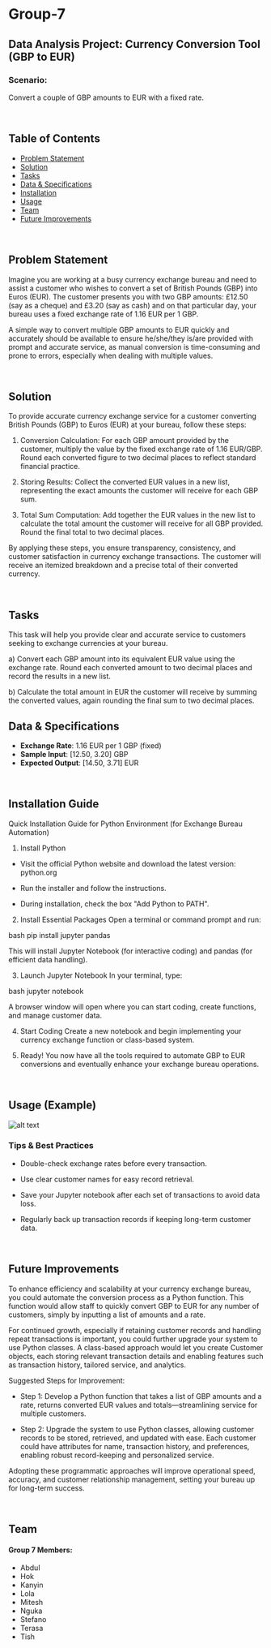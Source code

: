 # Group-7
## Data Analysis Project: Currency Conversion Tool (GBP to EUR)

### Scenario:
Convert a couple of GBP amounts to EUR with a fixed rate.

<br>

## Table of Contents
- [Problem Statement](#problem-statement)
- [Solution](#solution)
- [Tasks](#tasks)
- [Data & Specifications](#data--specifications)
- [Installation](#installation)
- [Usage](#usage)
- [Team](#team)
- [Future Improvements](#future-improvements)

<br>

## Problem Statement
Imagine you are working at a busy currency exchange bureau and need to assist a customer who wishes to convert a set of British Pounds (GBP) into Euros (EUR). 
The customer presents you with two GBP amounts: £12.50 (say as a cheque) and £3.20 (say as cash) and on that particular day, your bureau uses a fixed exchange rate of 1.16 EUR per 1 GBP.

A simple way to convert multiple GBP amounts to EUR quickly and accurately should be available to ensure he/she/they is/are provided with prompt and accurate service, as manual conversion is time-consuming and prone to errors, especially when dealing with multiple values. 

<br>

## Solution
To provide accurate currency exchange service for a customer converting British Pounds (GBP) to Euros (EUR) at your bureau, follow these steps:

1. Conversion Calculation:
For each GBP amount provided by the customer, multiply the value by the fixed exchange rate of 1.16 EUR/GBP. Round each converted figure to two decimal places to reflect standard financial practice.

2. Storing Results:
Collect the converted EUR values in a new list, representing the exact amounts the customer will receive for each GBP sum.

3. Total Sum Computation:
Add together the EUR values in the new list to calculate the total amount the customer will receive for all GBP provided. Round the final total to two decimal places.

By applying these steps, you ensure transparency, consistency, and customer satisfaction in currency exchange transactions. The customer will receive an itemized breakdown and a precise total of their converted currency.

<br>

## Tasks

This task will help you provide clear and accurate service to customers seeking to exchange currencies at your bureau.

a) Convert each GBP amount into its equivalent EUR value using the exchange rate. Round each converted amount to two decimal places and record the results in a new list.

b) Calculate the total amount in EUR the customer will receive by summing the converted values, again rounding the final sum to two decimal places.
<br>

## Data & Specifications
- **Exchange Rate**: 1.16 EUR per 1 GBP (fixed)
- **Sample Input**: [12.50, 3.20] GBP
- **Expected Output**: [14.50, 3.71] EUR

<br>

## Installation Guide

Quick Installation Guide for Python Environment (for Exchange Bureau Automation)

1. Install Python

- Visit the official Python website and download the latest version:
python.org

- Run the installer and follow the instructions.

- During installation, check the box "Add Python to PATH".

2. Install Essential Packages
Open a terminal or command prompt and run:

bash
pip install jupyter pandas

This will install Jupyter Notebook (for interactive coding) and pandas (for efficient data handling).

3. Launch Jupyter Notebook
In your terminal, type:

bash
jupyter notebook

A browser window will open where you can start coding, create functions, and manage customer data.

4. Start Coding
Create a new notebook and begin implementing your currency exchange function or class-based system.

5. Ready!
You now have all the tools required to automate GBP to EUR conversions and eventually enhance your exchange bureau operations.


<br>

## Usage (Example)

![alt text](image.png)


### Tips & Best Practices
- Double-check exchange rates before every transaction.

- Use clear customer names for easy record retrieval.

- Save your Jupyter notebook after each set of transactions to avoid data loss.

- Regularly back up transaction records if keeping long-term customer data.

<br>

## Future Improvements

To enhance efficiency and scalability at your currency exchange bureau, you could automate the conversion process as a Python function. This function would allow staff to quickly convert GBP to EUR for any number of customers, simply by inputting a list of amounts and a rate.

For continued growth, especially if retaining customer records and handling repeat transactions is important, you could further upgrade your system to use Python classes. A class-based approach would let you create Customer objects, each storing relevant transaction details and enabling features such as transaction history, tailored service, and analytics.

Suggested Steps for Improvement:

- Step 1: Develop a Python function that takes a list of GBP amounts and a rate, returns converted EUR values and totals—streamlining service for multiple customers.

- Step 2: Upgrade the system to use Python classes, allowing customer records to be stored, retrieved, and updated with ease. Each customer could have attributes for name, transaction history, and preferences, enabling robust record-keeping and personalized service.


Adopting these programmatic approaches will improve operational speed, accuracy, and customer relationship management, setting your bureau up for long-term success.

<br>

## Team
#### **Group 7 Members**:
- Abdul
- Hok
- Kanyin
- Lola
- Mitesh
- Nguka
- Stefano
- Terasa
- Tish 

